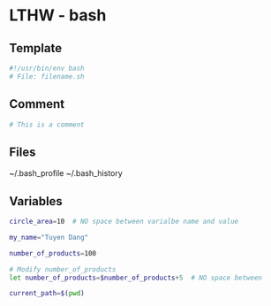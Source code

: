 # LTHW - bash

## Template
```bash
#!/usr/bin/env bash
# File: filename.sh

```

## Comment
```bash
# This is a comment
```

## Files
~/.bash_profile
~/.bash_history

## Variables
```bash
circle_area=10  # NO space between varialbe name and value

my_name="Tuyen Dang"

number_of_products=100

# Modify number_of_products
let number_of_products=$number_of_products+5  # NO space between
```

```bash
current_path=$(pwd)
```
